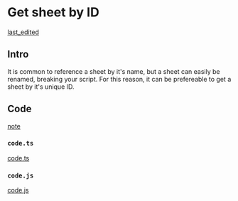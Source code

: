 # Get sheet by ID

[last_edited](../_updated.md ':include')

## Intro

It is common to reference a sheet by it's name, but a sheet can easily be renamed, breaking your script. For this reason, it can be prefereable to get a sheet by it's unique ID.

## Code

[note](../_note.md ':include')

### `code.ts`

[code.ts](src/code.ts ':include :type=code')

### `code.js`

[code.js](build/code.js ':include :type=code')